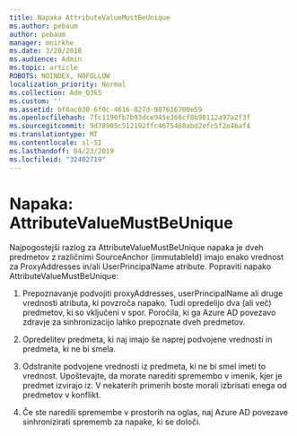 ```yaml
---
title: Napaka AttributeValueMustBeUnique
ms.author: pebaum
author: pebaum
manager: mnirkhe
ms.date: 3/20/2018
ms.audience: Admin
ms.topic: article
ROBOTS: NOINDEX, NOFOLLOW
localization_priority: Normal
ms.collection: Adm_O365
ms.custom: ''
ms.assetid: bf8ac830-6f0c-4616-827d-987616700e59
ms.openlocfilehash: 7fc1190fb7b93dce945e366cf8b90112a97a2f3f
ms.sourcegitcommit: 9d78905c512192ffc4675468abd2efc5f2e4baf4
ms.translationtype: MT
ms.contentlocale: sl-SI
ms.lasthandoff: 04/23/2019
ms.locfileid: "32402719"
---
```

# <a name="error-attributevaluemustbeunique"></a>Napaka: AttributeValueMustBeUnique

Najpogostejši razlog za AttributeValueMustBeUnique napaka je dveh predmetov z različnimi SourceAnchor (immutableId) imajo enako vrednost za ProxyAddresses in/ali UserPrincipalName atribute. Popraviti napako AttributeValueMustBeUnique:
  
1. Prepoznavanje podvojiti proxyAddresses, userPrincipalName ali druge vrednosti atributa, ki povzroča napako. Tudi opredelijo dva (ali več) predmetov, ki so vključeni v spor. Poročila, ki ga Azure AD povezavo zdravje za sinhronizacijo lahko prepoznate dveh predmetov.
    
2. Opredelitev predmeta, ki naj imajo še naprej podvojene vrednosti in predmeta, ki ne bi smela.
    
3. Odstranite podvojene vrednosti iz predmeta, ki ne bi smel imeti to vrednost. Upoštevajte, da morate narediti spremembo v imenik, kjer je predmet izvirajo iz. V nekaterih primerih boste morali izbrisati enega od predmetov v konflikt.
    
4. Če ste naredili spremembe v prostorih na oglas, naj Azure AD povezave sinhronizirati sprememb za napake, ki se določi.
    

